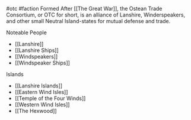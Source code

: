 #otc #faction 
Formed After [[The Great War]], the Ostean Trade Consortium, or OTC for short, is an alliance of Lanshire, Winderspeakers, and other small Neutral Island-states for mutual defense and trade.

Noteable People
- [[Lanshire]]
- [[Lanshire Ships]]
- [[Windspeakers]]
- [[Windspeaker Ships]]

Islands
- [[Lanshire Islands]]
- [[Eastern Wind Isles]]
- [[Temple of the Four Winds]]
- [[Western Wind Isles]]
- [[The Hexwood]]